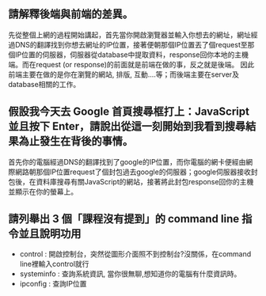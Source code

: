## 請解釋後端與前端的差異。
先從整個上網的過程開始講起，首先當你開啟瀏覽器並輸入你想去的網址，網址經過DNS的翻譯找到你想去網址的IP位置，接著便朝那個IP位置丟了個request至那個IP位置的伺服器，伺服器從database中提取資料，response回你本地的主機端。而在request (or response)的前面就是前端在做的事，反之就是後端。
因此前端主要在做的是你在瀏覽的網站, 排版, 互動....等；而後端主要在server及database相關的工作。


## 假設我今天去 Google 首頁搜尋框打上：JavaScript 並且按下 Enter，請說出從這一刻開始到我看到搜尋結果為止發生在背後的事情。
首先你的電腦經過DNS的翻譯找到了google的IP位置，而你電腦的網卡便經由網際網路朝那個IP位置request了個封包過去google的伺服器；google伺服器接收封包後，在資料庫搜尋有關JavaScript的網站，接著將此封包response回你的主機並顯示在你的螢幕上。



## 請列舉出 3 個「課程沒有提到」的 command line 指令並且說明功用
* control : 開啟控制台，突然從圖形介面照不到控制台?沒關係，在command line裡輸入control就行
* systeminfo :  查詢系統資訊, 當你很無聊,想知道你的電腦有什麼資訊時。
* ipconfig : 查詢IP位置

